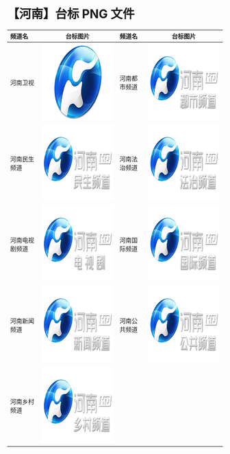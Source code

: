 # 【河南】台标 PNG 文件

| 频道名         |                       台标图片                        | 频道名       |                       台标图片                        |
| :------------- | :---------------------------------------------------: | :----------- | :---------------------------------------------------: |
| 河南卫视       | <img src="../tv/Henan.png" width="300" height="180">  | 河南都市频道 | <img src="../tv/Henan1.png" width="300" height="180"> |
| 河南民生频道   | <img src="../tv/Henan2.png" width="300" height="180"> | 河南法治频道 | <img src="../tv/Henan3.png" width="300" height="180"> |
| 河南电视剧频道 | <img src="../tv/Henan4.png" width="300" height="180"> | 河南国际频道 | <img src="../tv/Henan5.png" width="300" height="180"> |
| 河南新闻频道   | <img src="../tv/Henan6.png" width="300" height="180"> | 河南公共频道 | <img src="../tv/Henan7.png" width="300" height="180"> |
| 河南乡村频道   | <img src="../tv/Henan8.png" width="300" height="180"> |
